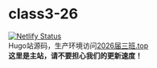 # class3-26
[![Netlify Status](https://api.netlify.com/api/v1/badges/5df1d863-d469-4848-9552-efdfa9b2a270/deploy-status)](https://app.netlify.com/sites/class3-26/deploys)  
Hugo站源码，生产环境访问[2026届三班.top](https://2026届三班.top)  
**这里是主站，请不要担心我们的更新速度！**
